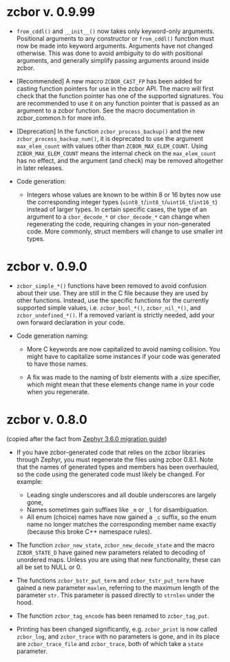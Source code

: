 # zcbor v. 0.9.99

* `from_cddl()` and `__init__()` now takes only keyword-only arguments.
  Positional arguments to any constructor or `from_cddl()` function must now be made into keyword arguments.
  Arguments have not changed otherwise.
  This was done to avoid ambiguity to do with positional arguments, and generally simplify passing arguments around inside zcbor.

* [Recommended] A new macro `ZCBOR_CAST_FP` has been added for casting function pointers for use in the zcbor API.
  The macro will first check that the function pointer has one of the supported signatures.
  You are recommended to use it on any function pointer that is passed as an argument to a zcbor function.
  See the macro documentation in zcbor_common.h for more info.

* [Deprecation] In the function `zcbor_process_backup()` and the new `zcbor_process_backup_num()`, it is deprecated to use the argument `max_elem_count` with values other than `ZCBOR_MAX_ELEM_COUNT`.
  Using `ZCBOR_MAX_ELEM_COUNT` means the internal check on the `max_elem_count` has no effect, and the argument (and check) may be removed altogether in later releases.

* Code generation:

  * Integers whose values are known to be within 8 or 16 bytes now use the corresponding integer types (`uint8_t`/`int8_t`/`uint16_t`/`int16_t`) instead of larger types.
    In certain specific cases, the type of an argument to a `cbor_decode_*` or `cbor_decode_*` can change when regenerating the code, requiring changes in your non-generated code.
    More commonly, struct members will change to use smaller int types.


# zcbor v. 0.9.0

* `zcbor_simple_*()` functions have been removed to avoid confusion about their use.
  They are still in the C file because they are used by other functions.
  Instead, use the specific functions for the currently supported simple values, i.e.
  `zcbor_bool_*()`, `zcbor_nil_*()`, and `zcbor_undefined_*()`.
  If a removed variant is strictly needed, add your own forward declaration in your code.

* Code generation naming:

  * More C keywords are now capitalized to avoid naming collision.
    You might have to capitalize some instances if your code was generated to have those names.

  * A fix was made to the naming of bstr elements with a .size specifier, which might mean that these elements change name in your code when you regenerate.


# zcbor v. 0.8.0

(copied after the fact from [Zephyr 3.6.0 migration guide](https://github.com/zephyrproject-rtos/zephyr/blob/v3.6.0/doc/releases/migration-guide-3.6.rst))

* If you have zcbor-generated code that relies on the zcbor libraries through Zephyr, you must
  regenerate the files using zcbor 0.8.1. Note that the names of generated types and members has
  been overhauled, so the code using the generated code must likely be changed.
  For example:

  * Leading single underscores and all double underscores are largely gone,
  * Names sometimes gain suffixes like ``_m`` or ``_l`` for disambiguation.
  * All enum (choice) names have now gained a ``_c`` suffix, so the enum name no longer matches
    the corresponding member name exactly (because this broke C++ namespace rules).

* The function `zcbor_new_state`, `zcbor_new_decode_state` and the macro
  `ZCBOR_STATE_D` have gained new parameters related to decoding of unordered maps.
  Unless you are using that new functionality, these can all be set to NULL or 0.

* The functions `zcbor_bstr_put_term` and `zcbor_tstr_put_term` have gained a new
  parameter ``maxlen``, referring to the maximum length of the parameter ``str``.
  This parameter is passed directly to `strnlen` under the hood.

* The function `zcbor_tag_encode` has been renamed to `zcbor_tag_put`.

* Printing has been changed significantly, e.g. `zcbor_print` is now called
  `zcbor_log`, and `zcbor_trace` with no parameters is gone, and in its place are
  `zcbor_trace_file` and `zcbor_trace`, both of which take a ``state`` parameter.
